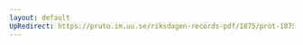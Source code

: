 ```yaml
---
layout: default
UpRedirect: https://pruto.im.uu.se/riksdagen-records-pdf/1875/prot-1875--fk--034.pdf
---
```


